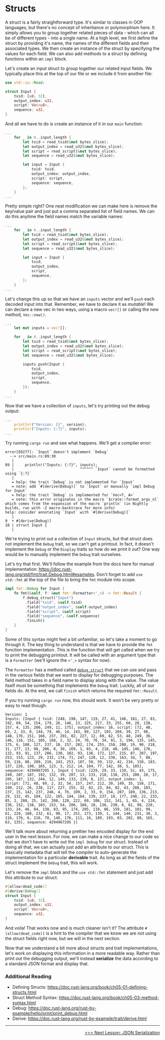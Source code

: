 # Structs

A struct is a fairly straightforward type.
It's similar to classes in OOP languages, but there's no concept of inheritance or polymorphism here.
It simply allows you to group together related pieces of data - which can all be of different types - into a single name.
At a high level, we first define the struct by providing it's name, the names of the different fields and their associated types.
We then create an instance of the struct by specifying the values for each field.
We can also add methods to a struct by defining functions within an `impl` block.

Let's create an input struct to group together our related input fields.
We typically place this at the top of our file or we include it from another file:

```rust
use std::io::Read;

struct Input {
    txid: [u8; 32],
    output_index: u32,
    script: Vec<u8>,
    sequence: u32,
}
```

And all we have to do is create an instance of it in our `main` function:

```rust
...
    for _ in 0..input_length {
        let txid = read_txid(&mut bytes_slice);
        let output_index = read_u32(&mut bytes_slice);
        let script = read_script(&mut bytes_slice);
        let sequence = read_u32(&mut bytes_slice);

        let input = Input {
            txid: txid,
            output_index: output_index,
            script: script,
            sequence: sequence,
        };
    }
...
```

Pretty simple right?
One neat modification we can make here is remove the key/value pair and just put a comma separated list of field names.
We can do this anytime the field names match the variable names:

```rust
...
    for _ in 0..input_length {
        let txid = read_txid(&mut bytes_slice);
        let output_index = read_u32(&mut bytes_slice);
        let script = read_script(&mut bytes_slice);
        let sequence = read_u32(&mut bytes_slice);

        let input = Input {
            txid,
            output_index,
            script,
            sequence,
        };
    }
...
```

Let's change this up so that we have an `inputs` vector and we'll `push` each decoded input into that.
Remember, we have to declare it as *mutable*! We can declare a new vec in two ways, using a macro `vec![]` or calling the new method, `Vec::new()`.

```rust
...
    let mut inputs = vec![];

    for _ in 0..input_length {
        let txid = read_txid(&mut bytes_slice);
        let output_index = read_u32(&mut bytes_slice);
        let script = read_script(&mut bytes_slice);
        let sequence = read_u32(&mut bytes_slice);

        inputs.push(Input {
            txid,
            output_index,
            script,
            sequence,
        });
    }
...
```

Now that we have a collection of `inputs`, let's try printing out the debug output:

```rust
...
    println!("Version: {}", version);
    println!("Inputs: {:?}", inputs);
...
```

Try running `cargo run` and see what happens.
We'll get a compiler error:
```console
error[E0277]: `Input` doesn't implement `Debug`
  --> src/main.rs:89:30
   |
89 |     println!("Inputs: {:?}", inputs);
   |                              ^^^^^^ `Input` cannot be formatted using `{:?}`
   |
   = help: the trait `Debug` is not implemented for `Input`
   = note: add `#[derive(Debug)]` to `Input` or manually `impl Debug for Input`
   = help: the trait `Debug` is implemented for `Vec<T, A>`
   = note: this error originates in the macro `$crate::format_args_nl` which comes from the expansion of the macro `println` (in Nightly builds, run with -Z macro-backtrace for more info)
help: consider annotating `Input` with `#[derive(Debug)]`
   |
9  + #[derive(Debug)]
10 | struct Input {
   |
```

We're trying to print out a collection of `Input` structs, but that struct does not implement the `Debug` trait, so we can't get a printout.
In fact, it doesn't implement the `Debug` or the `Display` traits so how do we print it out? One way would be to manually implement the `Debug` trait ourselves.

Let's try that first.
We'll follow the example from the docs here for manual implementation: https://doc.rust-lang.org/std/fmt/trait.Debug.html#examples.
Don't forget to add `use std::fmt` at the top of the file to bring the `fmt` module into scope.

```rust
impl fmt::Debug for Input {
    fn fmt(&self, f: &mut fmt::Formatter<'_>) -> fmt::Result {
        f.debug_struct("Input")
         .field("txid", &self.txid)
         .field("output_index", &self.output_index)
         .field("script", &self.script)
         .field("sequence", &self.sequence)
         .finish()
    }
}
```

Some of this syntax might feel a bit unfamiliar, so let's take a moment to go through it.
The key thing to understand is that we have to provide the `fmt` function implementation.
This is the function that will get called when we try to print the debugging printout.
It will be called with an argument type that is a `Formatter` (we'll ignore the `<'_>` syntax for now).

The `Formatter` has a method called [`debug_struct`](https://doc.rust-lang.org/std/fmt/struct.Formatter.html#method.debug_struct) that we can use and pass in the various fields that we want to display for debugging purposes.
The field method takes in a field name to display along with the value.
The value itself must be something that implements the `Debug` trait.
Luckily, all of our fields do.
At the end, we call `finish` which returns the required `fmt::Result`.

If you try running `cargo run` now, this should work.
It won't be very pretty or easy to read though.

```shell
Version: 1
Inputs: [Input { txid: [248, 198, 147, 119, 27, 41, 146, 161, 27, 83, 192, 69, 54, 154, 179, 26, 146, 13, 225, 217, 33, 255, 60, 20, 138, 157, 4, 135, 200, 249, 11, 175], output_index: 16, script: [72, 48, 69, 2, 33, 0, 144, 74, 46, 14, 143, 89, 127, 193, 204, 39, 27, 98, 148, 176, 151, 166, 237, 201, 82, 227, 12, 69, 62, 53, 48, 249, 36, 146, 116, 151, 105, 168, 2, 32, 24, 70, 76, 34, 91, 3, 194, 135, 145, 175, 6, 188, 127, 237, 18, 157, 202, 174, 255, 158, 200, 19, 90, 218, 31, 177, 23, 98, 206, 8, 30, 169, 1, 65, 4, 218, 40, 145, 146, 176, 132, 93, 91, 137, 206, 130, 102, 93, 136, 172, 137, 215, 87, 207, 197, 253, 153, 123, 29, 232, 174, 71, 247, 120, 12, 230, 163, 34, 7, 88, 59, 116, 88, 209, 210, 243, 253, 107, 58, 59, 132, 42, 234, 158, 183, 137, 226, 190, 165, 123, 3, 212, 14, 104, 77, 142, 30, 5, 105], sequence: 4294967295 }, Input { txid: [229, 29, 33, 119, 51, 43, 175, 249, 207, 187, 192, 132, 39, 207, 13, 133, 210, 138, 253, 200, 20, 17, 205, 187, 132, 244, 12, 149, 133, 139, 8, 13], output_index: 1, script: [72, 48, 69, 2, 32, 54, 157, 247, 212, 39, 149, 35, 158, 171, 249, 212, 26, 238, 117, 227, 255, 32, 82, 23, 84, 82, 43, 208, 103, 137, 15, 142, 237, 246, 4, 76, 109, 2, 33, 0, 154, 207, 189, 136, 213, 29, 132, 45, 184, 122, 185, 144, 164, 139, 237, 18, 177, 248, 22, 233, 85, 2, 208, 25, 142, 208, 128, 222, 69, 106, 152, 141, 1, 65, 4, 224, 236, 152, 138, 103, 153, 54, 206, 168, 10, 136, 230, 6, 61, 98, 220, 133, 24, 46, 84, 138, 83, 95, 174, 205, 110, 86, 159, 181, 101, 99, 61, 229, 180, 232, 61, 90, 17, 251, 173, 139, 1, 144, 140, 231, 30, 3, 116, 176, 6, 216, 70, 148, 176, 111, 16, 189, 193, 83, 202, 88, 165, 63, 135], sequence: 4294967295 }]
```

We'll talk more about returning a prettier hex encoded display for the end user in the next lesson.
For now, we can make a nice change to our code so that we don't have to write out the `impl Debug` for our struct.
Instead of doing all that, we can actually just add an attribute to our struct.
This is basically metadata that will tell the compiler to auto-generate the implementation for a particular **derivable** trait.
As long as all the fields of the struct implement the `Debug` trait, this will work.

Let's remove the `impl` block and the `use std::fmt` statement and just add this attribute to our struct:

```rust
#[allow(dead_code)]
#[derive(Debug)]
struct Input {
    txid: [u8; 32],
    output_index: u32,
    script: Vec<u8>,
    sequence: u32,
}
```

And voila! That works now and is much cleaner isn't it?
The attribute `#[allow(dead_code)]` is a hint to the compiler that we know we are not using the struct fields right now, but we will in the next section.

Now that we understand a bit more about structs and trait implementations, let's work on displaying this information in a more readable way.
Rather than print out the debugging output, we'll instead **serialize** the data according to a standard JSON format and display that.

### Additional Reading
* Defining Structs: https://doc.rust-lang.org/book/ch05-01-defining-structs.html
* Struct Method Syntax: https://doc.rust-lang.org/book/ch05-03-method-syntax.html
* Debug: https://doc.rust-lang.org/rust-by-example/hello/print/print_debug.html
* Derive: https://doc.rust-lang.org/rust-by-example/trait/derive.html

<hr/>

<div>
    <p align="right"><a href="14_json_serialization.md">>>> Next Lesson: JSON Serialization</a></p>
</div>
